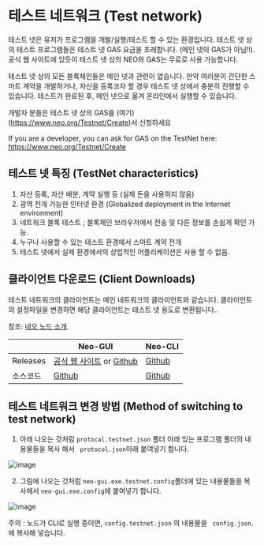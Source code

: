 # 테스트 네트워크 (Test network)

테스트 넷은 유저가 프로그램을 개발/실행/테스트 할 수 있는 환경입니다. 테스트 넷 상의 테스트 프로그램들은 테스트 넷 GAS 요금을 초래합니다. (메인 넷의 GAS가 아님!!). 공식 웹 사이트에 있듯이 테스트 넷 상의 NEO와 GAS는 무료로 사용 가능합니다.

테스트 넷 상의 모든 블록체인들은 메인 넷과 관련이 없습니다. 만약 여러분이 간단한 스마트 계약을 개발하거나, 자신을 등록코자 할 경우 테스트 넷 상에서 충분히 진행할 수 있습니다. 테스트가 완료된 후, 메인 넷으로 옮겨 온라인에서 실행할 수 있습니다. 

개발자 분들은 테스트 넷 상의 GAS를 (여기)(https://www.neo.org/Testnet/Create)서 신청하세요

If you are a developer, you can ask for GAS on the TestNet here: https://www.neo.org/Testnet/Create

## 테스트 넷 특징 (TestNet characteristics)

1. 자산 등록, 자산 배분, 계약 실행 등 (실제 돈을 사용하지 않음)
2. 광역 전개 가능한 인터넷 환경 (Globalized deployment in the Internet environment)
3. 네트워크 블록 테스트 ; 블록체인 브라우저에서 전송 및 다른 정보를 손쉽게 확인 가능.
4. 누구나 사용할 수 있는 테스트 환경에서 스마트 계약 전개
5. 테스트 넷에서 실제 환경에서의 상업적인 어플리케이션은 사용 할 수 없음.

## 클라이언트 다운로드 (Client Downloads)

테스트 네트워크의 클라이언트는 메인 네트워크의 클라이언트와 같습니다. 클라이언트의 설정파일을 변경하면 해당 클라이언트는 테스트 넷 용도로 변환됩니다..

참조: [네오 노드 소개](introduction.md).

|      | Neo-GUI                        | Neo-CLI                        |
| ---- | ---------------------------------------- | ---------------------------------------- |
| Releases | [공식 웹 사이트](https://www.neo.org/download) or [Github](https://github.com/neo-project/neo-gui/releases) | [Github](https://github.com/neo-project/neo-cli/releases) |
| 소스코드 | [Github](https://github.com/neo-project/neo-gui) | [Github](https://github.com/neo-project/neo-cli) |

## 테스트 네트워크 변경 방법 (Method of switching to test network)

1. 아래 나오는 것처럼 `protocal.testnet.json` 폴더 아래 있는 프로그램 폴더의 내용물들을 복사 해서 ` protocol.json`아래 붙여넣기 합니다. 

![image](http://docs.neo.org/images/2017-06-08_14-16-35.png)

2. 그림에 나오는 것처럼 `neo-gui.exe.testnet.config`폴더에 있는 내용물들을 복사헤서 `neo-gui.exe.config`에 붙여넣기 합니다. 

![image](http://docs.neo.org/images/2017-06-08_14-16-12.png)

주의 : 노드가 CLI로 실행 중이면, `config.testnet.json` 의 내용물을 ` config.json`.에 복사해 넣습니다. 
